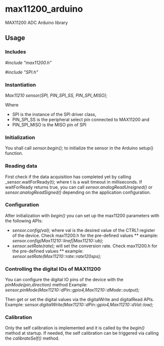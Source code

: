 # max11200_arduino
MAX11200 ADC Arduino library

## Usage

### Includes

_#include "max11200.h"_   

_#include "SPI.h"_

### Instantiation

_Max11210 sensor(SPI, PIN_SPI_SS, PIN_SPI_MISO);_

Where 
* SPI is the instance of the SPI driver class, 
* PIN_SPI_SS is the peripheral select pin connected to MAX11200 and
* PIN_SPI_MISO is the MISO pin of SPI

### Initialization

You shall call _sensor.begin();_ to initialize the sensor in the Arduino setup() function.

### Reading data

First check if the data acquisition has completed yet by calling _sensor.waitForReady(t); where t is a wait timeout in milliseconds.
If waitForReady returns true, you can call _sensor.analogReadUnsigned()_ or _sensor.analogReadSigned()_ depending on the application configuration.

### Configuration

After initialization with _begin()_ you can set up the max11200 parameters with the following APIs:
* _sensor.config(val);_ where val is the desired value of the CTRL1 register of the device. Check max11200.h for the pre-defined values 
** example: _sensor.config(Max11210::linef|Max11210::ub);_
* _sensor.setRate(rate);_ will set the conversion rate. Check max11200.h for the pre-defined values 
** example: _sensor.setRate(Max11210::rate::rate120sps);_

### Controlling the digital IOs of MAX11200

You can configure the digital IO pins of the device with the _pinMode(pin,direction)_ method
Example: _sensor.pinMode(Max11210::dPin::gpio4,Max11210::dMode::output);_

Then get or set the digital values via the digitalWrite and digitalRead APIs.
Example: _sensor.digitalWrite(Max11210::dPin::gpio4,Max11210::dVal::low);_

### Calibration

Only the self calibration is implemented and it is called by the _begin()_ method at startup. If needed, the self calibration can be triggered via calling the _calibrateSelf()_ method.





